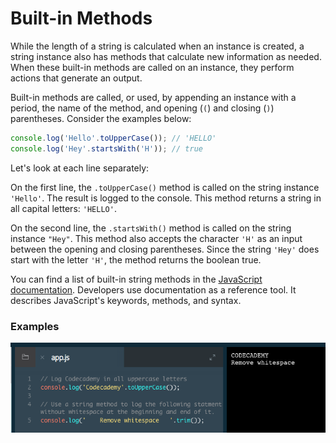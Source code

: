 # Built-in Methods

While the length of a string is calculated when an instance is created, a string instance also has methods that calculate new information as needed. When these built-in methods are called on an instance, they perform actions that generate an output.

Built-in methods are called, or used, by appending an instance with a period, the name of the method, and opening (`(`) and closing (`)`) parentheses. Consider the examples below:

```js
console.log('Hello'.toUpperCase()); // 'HELLO'
console.log('Hey'.startsWith('H')); // true
```
Let's look at each line separately:

On the first line, the `.toUpperCase()` method is called on the string instance `'Hello'`. The result is logged to the console. This method returns a string in all capital letters: `'HELLO'`.

On the second line, the `.startsWith()` method is called on the string instance `"Hey"`. This method also accepts the character `'H'` as an input between the opening and closing parentheses. Since the string `'Hey'` does start with the letter `'H'`, the method returns the boolean true.

You can find a list of built-in string methods in the [JavaScript documentation](https://developer.mozilla.org/en-US/docs/Web/JavaScript/Reference/Global_Objects/String/prototype). Developers use documentation as a reference tool. It describes JavaScript's keywords, methods, and syntax.

### Examples

![built-in-methods](./built-in-methods.png)